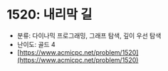 # 1520: 내리막 길

- 분류: 다이나믹 프로그래밍, 그래프 탐색, 깊이 우선 탐색
- 난이도: 골드 4
- [https://www.acmicpc.net/problem/1520](https://www.acmicpc.net/problem/1520)